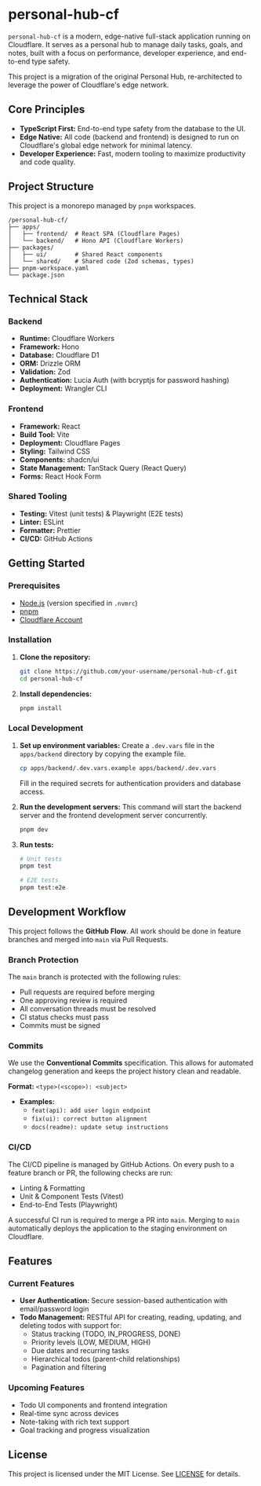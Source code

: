 # personal-hub-cf

`personal-hub-cf` is a modern, edge-native full-stack application running on Cloudflare. It serves as a personal hub to manage daily tasks, goals, and notes, built with a focus on performance, developer experience, and end-to-end type safety.

This project is a migration of the original Personal Hub, re-architected to leverage the power of Cloudflare's edge network.

## Core Principles

- **TypeScript First:** End-to-end type safety from the database to the UI.
- **Edge Native:** All code (backend and frontend) is designed to run on Cloudflare's global edge network for minimal latency.
- **Developer Experience:** Fast, modern tooling to maximize productivity and code quality.

## Project Structure

This project is a monorepo managed by `pnpm` workspaces.

```
/personal-hub-cf/
├── apps/
│   ├── frontend/  # React SPA (Cloudflare Pages)
│   └── backend/   # Hono API (Cloudflare Workers)
├── packages/
│   ├── ui/        # Shared React components
│   └── shared/    # Shared code (Zod schemas, types)
├── pnpm-workspace.yaml
└── package.json
```

## Technical Stack

### Backend

- **Runtime:** Cloudflare Workers
- **Framework:** Hono
- **Database:** Cloudflare D1
- **ORM:** Drizzle ORM
- **Validation:** Zod
- **Authentication:** Lucia Auth (with bcryptjs for password hashing)
- **Deployment:** Wrangler CLI

### Frontend

- **Framework:** React
- **Build Tool:** Vite
- **Deployment:** Cloudflare Pages
- **Styling:** Tailwind CSS
- **Components:** shadcn/ui
- **State Management:** TanStack Query (React Query)
- **Forms:** React Hook Form

### Shared Tooling

- **Testing:** Vitest (unit tests) & Playwright (E2E tests)
- **Linter:** ESLint
- **Formatter:** Prettier
- **CI/CD:** GitHub Actions

## Getting Started

### Prerequisites

- [Node.js](https://nodejs.org/en/) (version specified in `.nvmrc`)
- [pnpm](https://pnpm.io/installation)
- [Cloudflare Account](https://dash.cloudflare.com/sign-up)

### Installation

1.  **Clone the repository:**
    ```bash
    git clone https://github.com/your-username/personal-hub-cf.git
    cd personal-hub-cf
    ```

2.  **Install dependencies:**
    ```bash
    pnpm install
    ```

### Local Development

1.  **Set up environment variables:**
    Create a `.dev.vars` file in the `apps/backend` directory by copying the example file.
    ```bash
    cp apps/backend/.dev.vars.example apps/backend/.dev.vars
    ```
    Fill in the required secrets for authentication providers and database access.

2.  **Run the development servers:**
    This command will start the backend server and the frontend development server concurrently.
    ```bash
    pnpm dev
    ```
    
3.  **Run tests:**
    ```bash
    # Unit tests
    pnpm test
    
    # E2E tests
    pnpm test:e2e
    ```

## Development Workflow

This project follows the **GitHub Flow**. All work should be done in feature branches and merged into `main` via Pull Requests.

### Branch Protection

The `main` branch is protected with the following rules:
- Pull requests are required before merging
- One approving review is required
- All conversation threads must be resolved
- CI status checks must pass
- Commits must be signed

### Commits

We use the **Conventional Commits** specification. This allows for automated changelog generation and keeps the project history clean and readable.

**Format:** `<type>(<scope>): <subject>`

-   **Examples:**
    -   `feat(api): add user login endpoint`
    -   `fix(ui): correct button alignment`
    -   `docs(readme): update setup instructions`

### CI/CD

The CI/CD pipeline is managed by GitHub Actions. On every push to a feature branch or PR, the following checks are run:
-   Linting & Formatting
-   Unit & Component Tests (Vitest)
-   End-to-End Tests (Playwright)

A successful CI run is required to merge a PR into `main`. Merging to `main` automatically deploys the application to the staging environment on Cloudflare.

## Features

### Current Features

- **User Authentication:** Secure session-based authentication with email/password login
- **Todo Management:** RESTful API for creating, reading, updating, and deleting todos with support for:
  - Status tracking (TODO, IN_PROGRESS, DONE)
  - Priority levels (LOW, MEDIUM, HIGH)
  - Due dates and recurring tasks
  - Hierarchical todos (parent-child relationships)
  - Pagination and filtering

### Upcoming Features

- Todo UI components and frontend integration
- Real-time sync across devices
- Note-taking with rich text support
- Goal tracking and progress visualization

## License

This project is licensed under the MIT License. See [LICENSE](./LICENSE) for details.